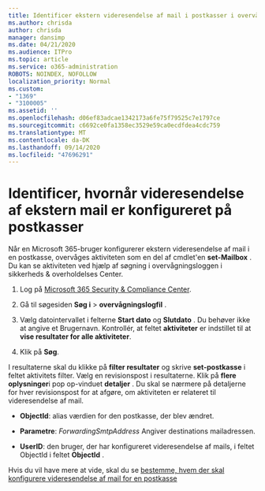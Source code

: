 ```yaml
---
title: Identificer ekstern videresendelse af mail i postkasser i overvågningslogge
ms.author: chrisda
author: chrisda
manager: dansimp
ms.date: 04/21/2020
ms.audience: ITPro
ms.topic: article
ms.service: o365-administration
ROBOTS: NOINDEX, NOFOLLOW
localization_priority: Normal
ms.custom:
- "1369"
- "3100005"
ms.assetid: ''
ms.openlocfilehash: d06ef83adcae1342173a6fe75f79525c7e1797ce
ms.sourcegitcommit: c6692ce0fa1358ec3529e59ca0ecdfdea4cdc759
ms.translationtype: MT
ms.contentlocale: da-DK
ms.lasthandoff: 09/14/2020
ms.locfileid: "47696291"
---
```

# <a name="identify-when-external-email-forwarding-is-configured-on-mailboxes"></a>Identificer, hvornår videresendelse af ekstern mail er konfigureret på postkasser

Når en Microsoft 365-bruger konfigurerer ekstern videresendelse af mail i en postkasse, overvåges aktiviteten som en del af cmdlet'en **set-Mailbox** . Du kan se aktiviteten ved hjælp af søgning i overvågningsloggen i sikkerheds & overholdelses Center.

1. Log på [Microsoft 365 Security & Compliance Center](https://protection.office.com/).

2. Gå til søgesiden **Søg i**  >  **overvågningslogfil** .

3. Vælg datointervallet i felterne **Start dato** og **Slutdato** . Du behøver ikke at angive et Brugernavn. Kontrollér, at feltet **aktiviteter** er indstillet til at **vise resultater for alle aktiviteter**.

4. Klik på **Søg**.

I resultaterne skal du klikke på **filter resultater** og skrive **set-postkasse** i feltet aktivitets filter. Vælg en revisionspost i resultaterne. Klik på **flere oplysninger**i pop op-vinduet **detaljer** . Du skal se nærmere på detaljerne for hver revisionspost for at afgøre, om aktiviteten er relateret til videresendelse af mail.

- **ObjectId**: alias værdien for den postkasse, der blev ændret.

- **Parametre**: _ForwardingSmtpAddress_ Angiver destinations mailadressen.

- **UserID**: den bruger, der har konfigureret videresendelse af mails, i feltet ObjectId i feltet **ObjectId** .

Hvis du vil have mere at vide, skal du se [bestemme, hvem der skal konfigurere videresendelse af mail for en postkasse](https://docs.microsoft.com/microsoft-365/compliance/auditing-troubleshooting-scenarios#determine-who-set-up-email-forwarding-for-a-mailbox)
